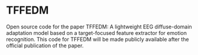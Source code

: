 # TFFEDM
Open source code for the paper TFFEDM:  A lightweight EEG diffuse-domain adaptation model based on a target-focused feature extractor for emotion recognition.
This code for TFFEDM will be made publicly available after the official publication of the paper.
